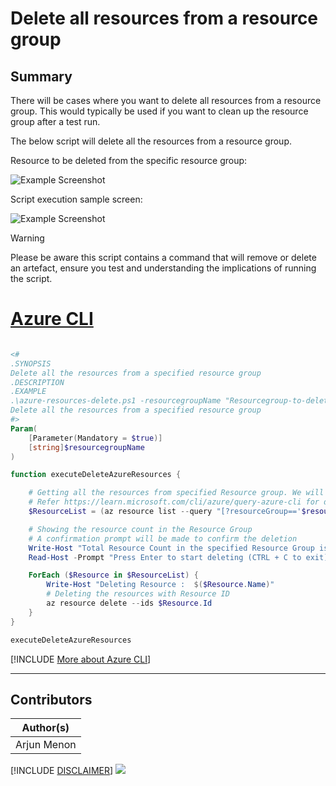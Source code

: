 

# Delete all resources from a resource group

## Summary

There will be cases where you want to delete all resources from a resource group. This would typically be used if you want to clean up the resource group after a test run.

 The below script will delete all the resources from a resource group.

Resource to be deleted from the specific resource group:

![Example Screenshot](assets/example.png)

Script execution sample screen:

![Example Screenshot](assets/example2.png)

> [!WARNING]
> Please be aware this script contains a command that will remove or delete an artefact, ensure you test and understanding the implications of running the script.

# [Azure CLI](#tab/azure-cli)

```powershell

<#
.SYNOPSIS
Delete all the resources from a specified resource group
.DESCRIPTION
.EXAMPLE
.\azure-resources-delete.ps1 -resourcegroupName "Resourcegroup-to-delete"
Delete all the resources from a specified resource group
#>
Param(
    [Parameter(Mandatory = $true)]
    [string]$resourcegroupName
)

function executeDeleteAzureResources {

    # Getting all the resources from specified Resource group. We will be filtering the Resources group using JMESPath Query. 
    # Refer https://learn.microsoft.com/cli/azure/query-azure-cli for details
    $ResourceList = (az resource list --query "[?resourceGroup=='$resourcegroupName'].{ Name: name, Id: id}") | ConvertFrom-Json

    # Showing the resource count in the Resource Group
    # A confirmation prompt will be made to confirm the deletion
    Write-Host "Total Resource Count in the specified Resource Group is : "$ResourceList.Count
    Read-Host -Prompt "Press Enter to start deleting (CTRL + C to exit)"

    ForEach ($Resource in $ResourceList) {
        Write-Host "Deleting Resource :  $($Resource.Name)"
        # Deleting the resources with Resource ID
        az resource delete --ids $Resource.Id
    }
}

executeDeleteAzureResources

```

[!INCLUDE [More about Azure CLI](../../docfx/includes/MORE-AZURECLI.md)]

***

## Contributors

| Author(s) |
|-----------|
| Arjun Menon |


[!INCLUDE [DISCLAIMER](../../docfx/includes/DISCLAIMER.md)]
<img src="https://m365-visitor-stats.azurewebsites.net/script-samples/scripts/azure-delete-allresources-resourcegroup" aria-hidden="true" />
